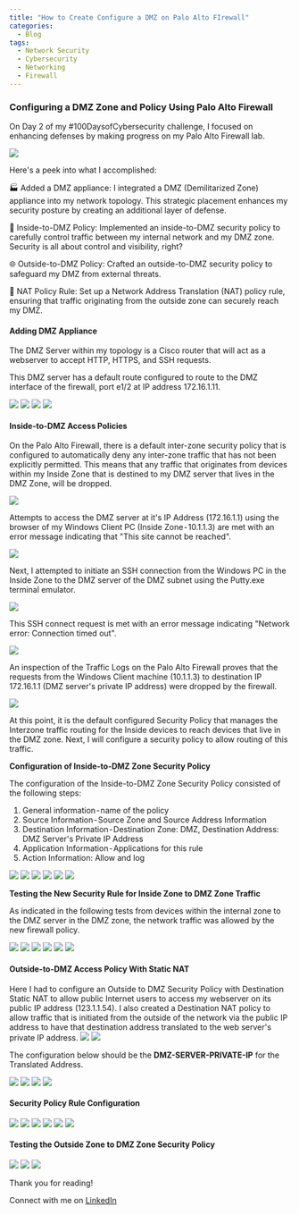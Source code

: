 ```yaml
---
title: "How to Create Configure a DMZ on Palo Alto FIrewall"
categories:
  - Blog
tags:
  - Network Security
  - Cybersecurity
  - Networking
  - Firewall
---
```



### Configuring a DMZ Zone and Policy Using Palo Alto Firewall

On Day 2 of my #100DaysofCybersecurity challenge, I focused on enhancing defenses by making progress on my Palo Alto Firewall lab.  

<img src ="/assets/images/Palo Alto Lab topology.png">

Here's a peek into what I accomplished:

🏭 Added a DMZ appliance: I integrated a DMZ (Demilitarized Zone) appliance into my network topology. This strategic placement enhances my security posture by creating an additional layer of defense.

🚧 Inside-to-DMZ Policy: Implemented an inside-to-DMZ security policy to carefully control traffic between my internal network and my DMZ zone. Security is all about control and visibility, right?

🌐 Outside-to-DMZ Policy: Crafted an outside-to-DMZ security policy to safeguard my DMZ from external threats.

🔁 NAT Policy Rule: Set up a Network Address Translation (NAT) policy rule, ensuring that traffic originating from the outside zone can securely reach my DMZ.

<h4> Adding DMZ Appliance</h4>
The DMZ Server within my topology is a Cisco router that will act as a webserver to accept HTTP, HTTPS, and SSH requests. 

This DMZ server has a default route configured to route to the DMZ interface of the firewall, port e1/2 at IP address 172.16.1.11.

<img src="/assets/images/DMZ Appliance 1.png">

<img src="/assets/images/DMZ Appliance 2.png">

<img src="/assets/images/DMZ Appliance 3.png">

<img src="/assets/images/DMZ Appliance 4.png">



<h4> Inside-to-DMZ Access Policies </h4>

On the Palo Alto Firewall, there is a default inter-zone security policy that is configured to automatically deny any inter-zone traffic that has not been explicitly permitted. This means that any traffic that originates from devices within my Inside Zone that is destined to my DMZ server that lives in the DMZ Zone, will be dropped.

<img src="/assets/images/Access Denied Interzone.png">


Attempts to access the DMZ server at it's IP Address (172.16.1.1) using the browser of my Windows Client PC (Inside Zone - 10.1.1.3) are met with an error message indicating that "This site cannot be reached".


<img src="/assets/images/Access Denied Win Client.png">

Next, I attempted to initiate an SSH connection from the Windows PC in the Inside Zone to the DMZ server of the DMZ subnet using the Putty.exe terminal emulator.

<img src="/assets/images/SSH Denied 1 Windows Client.png">

This SSH connect request is met with an error message indicating "Network error: Connection timed out".

<img src="/assets/images/Access Denied Win Client 2.png">

An inspection of the Traffic Logs on the Palo Alto Firewall proves that the requests from the Windows Client machine (10.1.1.3) to destination IP 172.16.1.1 (DMZ server's private IP address) were dropped by the firewall.

<img src="/assets/images/Access Denied Win Client Traffic Logs.png">


At this point, it is the default configured Security Policy that manages the Interzone traffic routing for the Inside devices to reach devices that live in the DMZ zone. Next, I will configure a security policy to allow routing of this traffic.

<b> Configuration of Inside-to-DMZ Zone Security Policy </b>

The configuration of the Inside-to-DMZ Zone Security Policy consisted of the following steps:

<ol>
<li>  General information - name of the policy </li>
<li>  Source Information - Source Zone and Source Address Information </li>
<li>  Destination Information - Destination Zone: DMZ, Destination Address: DMZ Server's Private IP Address </li>
<li>  Application Information - Applications for this rule </li>
<li>  Action Information: Allow and log </li>

</ol>

<img src="/assets/images/Inside-to-DMZ 1.png">
<img src="/assets/images/Inside-to-DMZ 2.png">
<img src="/assets/images/Inside-to-DMZ 3.png">
<img src="/assets/images/Inside-to-DMZ 4.png">
<img src="/assets/images/Inside-to-DMZ 5.png">
<img src="/assets/images/Inside-to-DMZ 6.png">


<b> Testing the New Security Rule for Inside Zone to DMZ Zone Traffic </b>

As indicated in the following tests from devices within the internal zone to the DMZ server in the DMZ zone, the network traffic was allowed by the new firewall policy. 

<img src="/assets/images/Testing Inside to DMZ 1.png">
<img src="/assets/images/Testing Inside to DMZ 2.png">
<img src="/assets/images/Testing Inside to DMZ 3.png">
<img src="/assets/images/Testing Inside to DMZ 4.png">
<img src="/assets/images/Testing Inside to DMZ 5.png">
<img src="/assets/images/Testing Inside to DMZ 6.png">

<h4> Outside-to-DMZ Access Policy With Static NAT </h4>
Here I had to configure an Outside to DMZ Security Policy with Destination Static NAT to allow public Internet users to access my webserver on its public IP address (123.1.1.54). I also created a Destination NAT policy to allow traffic that is initiated from the outside of the network via the public IP address to have that destination address translated to the web server's private IP address.

<img src="/assets/images/Outside to DMZ 1.png">
<img src="/assets/images/Outside to DMZ 2.png">

The configuration below should be the <b>DMZ-SERVER-PRIVATE-IP</b> for the Translated Address.

<img src="/assets/images/Outside to DMZ 3.png">
<img src="/assets/images/Outside to DMZ 4.png">
<img src="/assets/images/Outside to DMZ 5.png">
<img src="/assets/images/Outside to DMZ 6.png">

<h4> Security Policy Rule Configuration </h4>

<img src="/assets/images/Outside to DMZ 7.png">
<Missing image — The Security Policy Rule Source Configuration will allow ALL IP addresses from the public Internet. >

<img src="/assets/images/Outside to DMZ 8.png">
<img src="/assets/images/Outside to DMZ 9.png">
<img src="/assets/images/Outside to DMZ 10.png">
<img src="/assets/images/Outside to DMZ 11.png">
<img src="/assets/images/Outside to DMZ 12.png">

<h4> Testing the Outside Zone to DMZ Zone Security Policy </h4>

<img src="/assets/images/Outside to DMZ 13.png">
<img src="/assets/images/Outside to DMZ 14.png">
<img src="/assets/images/Outside to DMZ 15.png">

Thank you for reading!

Connect with me on <a href="https://www.linkedin.com/in/nishaprudhomme/">LinkedIn </a>






